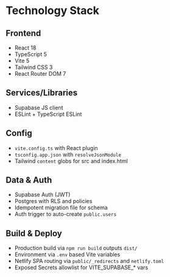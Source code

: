 # Technology Stack

## Frontend
- React 18
- TypeScript 5
- Vite 5
- Tailwind CSS 3
- React Router DOM 7

## Services/Libraries
- Supabase JS client
- ESLint + TypeScript ESLint

## Config
- `vite.config.ts` with React plugin
- `tsconfig.app.json` with `resolveJsonModule`
- Tailwind `content` globs for src and index.html

## Data & Auth
- Supabase Auth (JWT)
- Postgres with RLS and policies
- Idempotent migration file for schema
- Auth trigger to auto-create `public.users`

## Build & Deploy
- Production build via `npm run build` outputs `dist/`
- Environment via `.env` based Vite variables
- Netlify SPA routing via `public/_redirects` and `netlify.toml`
- Exposed Secrets allowlist for VITE_SUPABASE_* vars